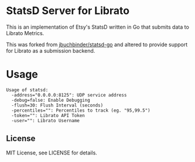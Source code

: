 # StatsD Server for Librato

This is an implementation of Etsy's StatsD written in Go that submits data to Librato Metrics.

This was forked from [jbuchbinder/statsd-go](https://github.com/jbuchbinder/statsd-go) and altered to provide support for Librato as a submission backend.

# Usage

```
Usage of statsd:
  -address="0.0.0.0:8125": UDP service address
  -debug=false: Enable Debugging
  -flush=30: Flush Interval (seconds)
  -percentiles="": Percentiles to track (eg. "95,99.5")
  -token="": Librato API Token
  -user="": Librato Username
```

## License

MIT License, see LICENSE for details.
